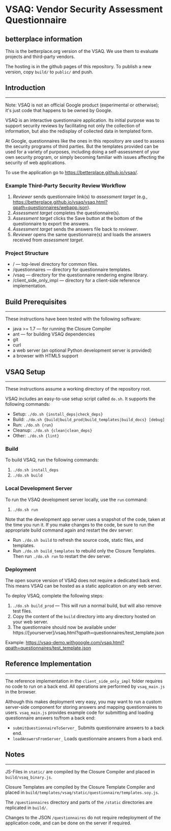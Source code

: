 # VSAQ: Vendor Security Assessment Questionnaire

## betterplace information

This is the betterplace.org version of the VSAQ. We use them to evaluate projects
and third-party vendors.

The hosting is in the github pages of this repository. To publish a new
version, copy `build/` to `public/` and push.


## Introduction
----
Note: VSAQ is not an official Google product (experimental or otherwise);
it's just code that happens to be owned by Google.

VSAQ is an interactive questionnaire application. Its initial purpose was
to support security reviews by facilitating not only the collection of
information, but also the redisplay of collected data in templated form.

At Google, questionnaires like the ones in this repository are used to
assess the security programs of third parties. But the templates provided
can be used for a variety of purposes, including doing a self-assessment
of your own security program, or simply becoming familiar with issues
affecting the security of web applications.

To use the application go to https://betterplace.github.io/vsaq/.


### Example Third-Party Security Review Workflow
1. *Reviewer* sends questionnaire link(s) to *assessment target*
(e.g., https://betterplace.github.io/vsaq/vsaq.html?qpath=questionnaires/webapp.json).
1. *Assessment target* completes the questionnaire(s).
1. *Assessment target* clicks the Save button at the bottom of the questionnaire
to export the answers.
1. *Assessment target* sends the answers file back to *reviewer*.
1. *Reviewer* opens the same questionnaire(s) and loads the answers received
from *assessment target*.


### Project Structure

* / — top-level directory for common files.
* /questionnaires — directory for questionnaire templates.
* /vsaq — directory for the questionnaire rendering engine library.
* /client_side_only_impl — directory for a client-side reference implementation.


## Build Prerequisites
----
These instructions have been tested with the following software:

* java >= 1.7 — for running the Closure Compiler
* ant — for building VSAQ dependencies
* git
* curl
* a web server (an optional Python development server is provided)
* a browser with HTML5 support


## VSAQ Setup
----
These instructions assume a working directory of the repository root.

VSAQ includes an easy-to-use setup script called `do.sh`. It supports the
following commands:

 * Setup:   `./do.sh {install_deps|check_deps}`
 * Build:   `./do.sh {build|build_prod|build_templates|build_docs} [debug]`
 * Run:     `./do.sh {run}`
 * Cleanup: `./do.sh {clean|clean_deps}`
 * Other:   `./do.sh {lint}`


### Build

To build VSAQ, run the following commands:

1. `./do.sh install_deps`
1. `./do.sh build`


### Local Development Server
To run the VSAQ development server locally, use the `run` command:

1. `./do.sh run`

Note that the development app server uses a snapshot of the code, taken
at the time you run it. If you make changes to the code, be sure to run the
appropriate build command again and restart the dev server:

 * Run `./do.sh build`  to refresh the source code, static files, and templates.
 * Run `./do.sh build_templates` to rebuild only the Closure Templates. Then
 run `./do.sh run` to restart the dev server.


### Deployment
The open source version of VSAQ does not require a dedicated back end. This means
VSAQ can be hosted as a static application on any web server.

To deploy VSAQ, complete the following steps:

1. `./do.sh build_prod` — This will run a normal build, but will also remove
test files.
1. Copy the content of the `build` directory into any directory hosted on your
web server.
1. The questionnaire should now be available under
https://[yourserver]/vsaq.html?qpath=questionnaires/test_template.json

Example: https://vsaq-demo.withgoogle.com/vsaq.html?qpath=questionnaires/test_template.json


## Reference Implementation
----
The reference implementation in the `client_side_only_impl` folder requires no
code to run on a back end. All operations are performed by `vsaq_main.js` in the
browser.

Although this makes deployment very easy, you may want to run a custom
server-side component for storing answers and mapping questionnaires
to users. `vsaq_main.js` provides example code for submitting and loading questionnaire
answers to/from a back end:

 * `submitQuestionnaireToServer_` Submits questionnaire answers to a back end.
 * `loadAnswersFromServer_` Loads questionnaire answers from a back end.


## Notes
----
JS-Files in `static/` are compiled by the Closure Compiler and placed in
`build/vsaq_binary.js`.

Closure Templates are compiled by the Closure Template Compiler
and placed in `build/templates/vsaq/static/questionnaire/templates.soy.js`.

The `/questionnaires` directory and parts of the `/static` directories are
replicated in `build/`.

Changes to the JSON `/questionnaires` do not require redeployment of the
application code, and can be done on the server if required.
